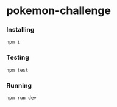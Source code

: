 # pokemon-challenge

### Installing
```
npm i
```

### Testing
```
npm test
```

### Running
```
npm run dev
```

